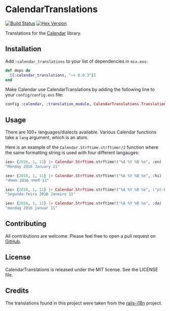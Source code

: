 # CalendarTranslations

[![Build Status](https://travis-ci.org/padde/calendar_translations.svg)](https://travis-ci.org/padde/calendar_translations)
[![Hex Version](https://img.shields.io/hexpm/v/calendar_translations.svg)](https://hex.pm/packages/calendar_translations)

Translations for the [Calendar](https://github.com/lau/calendar) library.

## Installation

Add `:calendar_translations` to your list of dependencies in `mix.exs`:

```elixir
def deps do
  [{:calendar_translations, "~> 0.0.3"}]
end
```

Make Calendar use CalendarTranslations by adding the following line to your
`config/config.exs` file:

```elixir
config :calendar, :translation_module, CalendarTranslations.Translations
```

## Usage

There are 100+ languages/dialects available. Various Calendar functions take a
`lang` argument, which is an atom.

Here is an example of the `Calendar.Strftime.strftime!/2` function where the
same formatting string is used with four different langauges:

```elixir
iex> {2016, 1, 11} |> Calendar.Strftime.strftime!("%A %Y %B %e", :en)
"Monday 2016 January 11"

iex> {2016, 1, 11} |> Calendar.Strftime.strftime!("%A %Y %B %e", :hi)
"सोमवार 2016 जनवरी 11"

iex> {2016, 1, 11} |> Calendar.Strftime.strftime!("%A %Y %B %e", :"pt-BR")
"Segunda-feira 2016 Janeiro 11"

iex> {2016, 1, 11} |> Calendar.Strftime.strftime!("%A %Y %B %e", :da)
"mandag 2016 januar 11"
```

## Contributing

All contributions are welcome. Please feel free to open a pull request on
[GitHub](https://github.com/padde/calendar_translations).

## License

CalendarTranslations is released under the MIT license. See the LICENSE file.

## Credits

The translations found in this project were taken from the
[rails-i18n](https://github.com/svenfuchs/rails-i18n) project.
